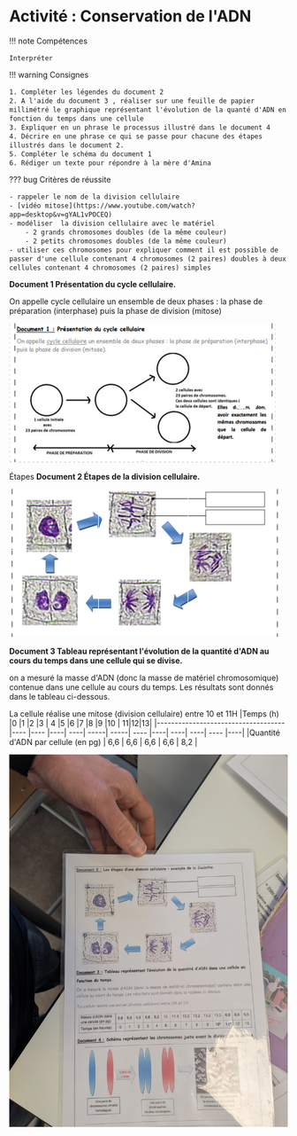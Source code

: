 # Activité : Conservation de l'ADN 

!!! note Compétences

    Interpréter 

!!! warning Consignes

    1. Compléter les légendes du document 2
    2. A l'aide du document 3 , réaliser sur une feuille de papier millimétré le graphique représentant l'évolution de la quanté d'ADN en fonction du temps dans une cellule
    3. Expliquer en un phrase le processus illustré dans le document 4
    4. Décrire en une phrase ce qui se passe pour chacune des étapes illustrés dans le document 2.
    5. Compléter le schéma du document 1 
    6. Rédiger un texte pour répondre à la mère d'Amina
    
??? bug Critères de réussite

    - rappeler le nom de la division cellulaire
    - [vidéo mitose](https://www.youtube.com/watch?app=desktop&v=gYAL1vPOCEQ)
    - modéliser  la division cellulaire avec le matériel
        - 2 grands chromosomes doubles (de la même couleur)
        - 2 petits chromosomes doubles (de la même couleur)
    - utiliser ces chromosomes pour expliquer comment il est possible de passer d'une cellule contenant 4 chromosomes (2 paires) doubles à deux cellules contenant 4 chromosomes (2 paires) simples



**Document 1 Présentation du cycle cellulaire.**

On appelle cycle cellulaire un ensemble de deux phases : la phase de préparation (interphase) puis la phase de division (mitose)

![](image-1.png)

Étapes
**Document 2 Étapes de la division cellulaire.**


![](image.png)



**Document 3 Tableau représentant l'évolution de la quantité d'ADN au cours du temps dans une cellule qui se divise.**

on a mesuré la masse d'ADN (donc la masse de matériel chromosomique) contenue dans une cellule au cours du temps. Les résultats sont donnés dans le tableau ci-dessous.

La cellule réalise une mitose (division cellulaire) entre 10 et 11H
|Temps (h) |0 |1 |2 |3 | 4 |5 |6 |7 |8 |9 |10 | 11|12|13|
|------------------------------------ |---- |---- |----| ----| -----| -----| ---- |----| ----| ----| ---- |----|
|Quantité d'ADN par cellule (en pg) | 6,6 | 6,6 | 6,6 | 6,6 | 8,2 | 


![](photoGenialy/PXL_20250109_131743200.jpg)